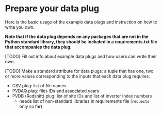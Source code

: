 # Prepare your data plug
Here is the basic usage of the example data plugs and instruction on how to write you own.

**Note that if the data plug depends on any packages that are not in the Python standard library, they should be included in a requirements.txt file that accompanies the data plug.**

[TODO] Fill out info about example data plugs and how users can write their own.

[TODO] Make a standard attribute for data plugs: a tuple that has one, two or more values corresponding to the inputs that each data plug requires: 
- CSV plug: list of file names
- PVDAQ plug: files IDs and associated years
- PVDB (Redshift) plug: list of site IDs and list of inverter index numbers
	- needs list of non-standard libraries in requirements file (```requests``` only so far)